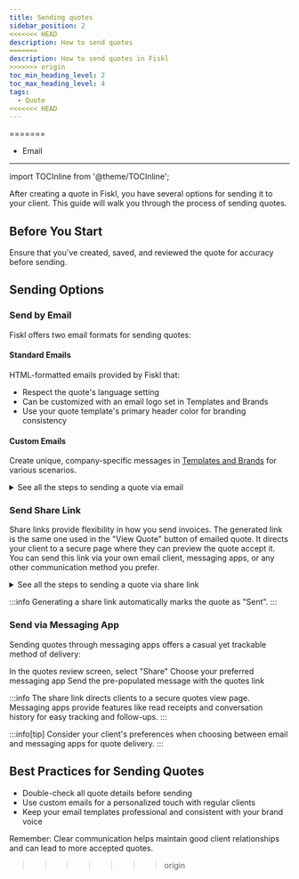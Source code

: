 ```yaml
---
title: Sending quotes
sidebar_position: 2
<<<<<<< HEAD
description: How to send quotes
=======
description: How to send quotes in Fiskl
>>>>>>> origin
toc_min_heading_level: 2
toc_max_heading_level: 4
tags:
  - Quote
<<<<<<< HEAD
---
```

=======
  - Email
---

import TOCInline from '@theme/TOCInline';

After creating a quote in Fiskl, you have several options for sending it to your client. This guide will walk you through the process of sending quotes.

## Before You Start

Ensure that you've created, saved, and reviewed the quote for accuracy before sending.

## Sending Options

### Send by Email

Fiskl offers two email formats for sending quotes:

#### Standard Emails

HTML-formatted emails provided by Fiskl that:

- Respect the quote's language setting
- Can be customized with an email logo set in Templates and Brands
- Use your quote template's primary header color for branding consistency

#### Custom Emails

Create unique, company-specific messages in [Templates and Brands](../../Settings-Configurations/templates-and-brands#custom-emails) for various scenarios.

<details>

<summary>See all the steps to sending a quote via email</summary>

1. Click on the "Email" tab in the quote review screen
2. Choose between standard or custom email format
3. Edit the email text if needed
4. Add Cc or Bcc recipients if required
5. Click "Send"

</details>

### Send Share Link

Share links provide flexibility in how you send invoices. The generated link is the same one used in the "View Quote" button of emailed quote. It directs your client to a secure page where they can preview the quote accept it. You can send this link via your own email client, messaging apps, or any other communication method you prefer.

<details>
<summary>See all the steps to sending a quote via share link</summary>

1. Click "Generate share link" in the quote review screen
2. Copy the generated link
3. Paste the link into your preferred messaging app

</details>

:::info
Generating a share link automatically marks the quote as "Sent".
:::

### Send via Messaging App

Sending quotes through messaging apps offers a casual yet trackable method of delivery:

In the quotes review screen, select "Share"
Choose your preferred messaging app
Send the pre-populated message with the quotes link

:::info
The share link directs clients to a secure quotes view page. Messaging apps provide features like read receipts and conversation history for easy tracking and follow-ups.
:::

:::info[tip]
Consider your client's preferences when choosing between email and messaging apps for quote delivery.
:::

## Best Practices for Sending Quotes

- Double-check all quote details before sending
- Use custom emails for a personalized touch with regular clients
- Keep your email templates professional and consistent with your brand voice

Remember: Clear communication helps maintain good client relationships and can lead to more accepted quotes.
>>>>>>> origin
